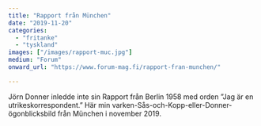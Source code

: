 ```yaml
---
title: "Rapport från München"
date: "2019-11-20"
categories: 
  - "fritanke"
  - "tyskland"
images: ["/images/rapport-muc.jpg"]
medium: "Forum"
onward_url: "https://www.forum-mag.fi/rapport-fran-munchen/"

---
```


Jörn Donner inledde inte sin Rapport från Berlin 1958 med orden ”Jag är en utrikeskorrespondent.” Här min varken-Sås-och-Kopp-eller-Donner-ögonblicksbild från München i november 2019.
